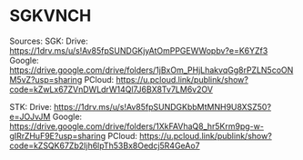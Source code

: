 # SGKVNCH

Sources:
SGK:
Drive: https://1drv.ms/u/s!Av85fpSUNDGKjyAtOmPPGEWWopbv?e=K6YZf3
Google: https://drive.google.com/drive/folders/1jBxOm_PHjLhakvqGg8rPZLN5coONM5vZ?usp=sharing
PCloud: https://u.pcloud.link/publink/show?code=kZwLx67ZVnDWLdrW14Ql7J6BX8Tv7LM6v2OV

STK:
Drive: https://1drv.ms/u/s!Av85fpSUNDGKbbMtMNH9U8XSZ50?e=JOJvJM
Google: https://drive.google.com/drive/folders/1XkFAVhaQ8_hr5Krm9pg-w-gIRrZHuF9E?usp=sharing
PCloud: https://u.pcloud.link/publink/show?code=kZSQK67Zb2Ijh6lpTh53Bx8Oedcj5R4GeAo7
